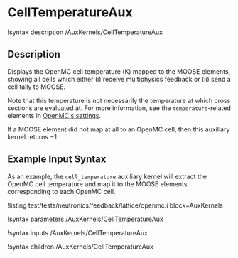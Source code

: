 # CellTemperatureAux

!syntax description /AuxKernels/CellTemperatureAux

## Description

Displays the OpenMC cell temperature (K) mapped to the MOOSE elements, showing all cells
which either (i) receive multiphysics feedback or (ii) send a cell tally to MOOSE.

Note that this temperature is not necessarily the temperature at which cross
sections are evaluated at. For more information, see the `temperature`-related
elements in [OpenMC's settings](https://docs.openmc.org/en/latest/io_formats/settings.html#temperature-default-element).

If a MOOSE element did not map at all to an OpenMC cell,
then this auxiliary kernel returns $-1$.

## Example Input Syntax

As an example, the `cell_temperature` auxiliary kernel will extract the OpenMC cell temperature
and map it to the MOOSE elements corresponding to each OpenMC cell.

!listing test/tests/neutronics/feedback/lattice/openmc.i
  block=AuxKernels

!syntax parameters /AuxKernels/CellTemperatureAux

!syntax inputs /AuxKernels/CellTemperatureAux

!syntax children /AuxKernels/CellTemperatureAux
